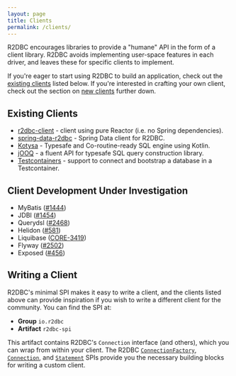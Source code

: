 ```yaml
---
layout: page
title: Clients
permalink: /clients/
---
```


R2DBC encourages libraries to provide a "humane" API in the form of a client library. R2DBC avoids implementing user-space features in each driver, and leaves these for specific clients to implement.

If you're eager to start using R2DBC to build an application, check out the [existing clients](#existing-clients) listed below. If you're interested in crafting your own client, check out the section on [new clients](#new-clients) further down.

## Existing Clients

* [r2dbc-client](https://github.com/r2dbc/r2dbc-client) - client using pure Reactor (i.e. no Spring dependencies).
* [spring-data-r2dbc](https://github.com/spring-projects/spring-data-r2dbc) - Spring Data client for R2DBC.
* [Kotysa](https://github.com/ufoss-org/kotysa) - Typesafe and Co-routine-ready SQL engine using Kotlin.
* [jOOQ](https://www.jooq.org/doc/3.13/manual/sql-execution/fetching/reactive-fetching/) - a fluent API for typesafe SQL query construction library.
* [Testcontainers](https://www.testcontainers.org/modules/databases/r2dbc/) - support to connect and bootstrap a database in a Testcontainer.

## Client Development Under Investigation

* MyBatis ([#1444](https://github.com/mybatis/mybatis-3/issues/1444))
* JDBI ([#1454](https://github.com/jdbi/jdbi/issues/1454))
* Querydsl ([#2468](https://github.com/querydsl/querydsl/issues/2468))
* Helidon ([#581](https://github.com/oracle/helidon/issues/581))
* Liquibase ([CORE-3419](https://liquibase.jira.com/browse/CORE-3419))
* Flyway ([#2502](https://github.com/flyway/flyway/issues/2502))
* Exposed ([#456](https://github.com/JetBrains/Exposed/issues/456))

## Writing a Client

R2DBC's minimal SPI makes it easy to write a client, and the clients listed above can provide inspiration if you wish to write a different client for the community. You can find the SPI at:

* **Group** `io.r2dbc`
* **Artifact** `r2dbc-spi`

This artifact contains R2DBC's `Connection` interface (and others), which you can wrap from within your client. The R2DBC [`ConnectionFactory`](https://github.com/r2dbc/r2dbc-spi/blob/main/r2dbc-spi/src/main/java/io/r2dbc/spi/ConnectionFactory.java), [`Connection`](https://github.com/r2dbc/r2dbc-spi/blob/main/r2dbc-spi/src/main/java/io/r2dbc/spi/Connection.java), and [`Statement`](https://github.com/r2dbc/r2dbc-spi/blob/main/r2dbc-spi/src/main/java/io/r2dbc/spi/Statement.java) SPIs provide you the necessary building blocks for writing a custom client.

